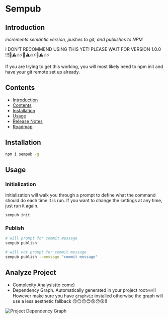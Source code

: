 # Sempub

## Introduction

_increments semantic version, pushes to git, and publishes to NPM_

I DON'T RECOMMEND USING THIS YET! PLEASE WAIT FOR VERSION 1.0.0 !!!🚨⚠️🔥⚡🚨⚠️🔥⚡🚨⚠️🔥⚡

If you are trying to get this working, you will most likely need to npm init and have your git remote set up already.

## Contents

-   [Introduction](#introduction)
-   [Contents](#contents)
-   [Installation](#installation)
-   [Usage](#usage)
-   [Release Notes](#release-notes)
-   [Roadmap](#roadmap)

## Installation

```bash
npm i sempub -g
```

## Usage

### Initialization

Initialization will walk you through a prompt to define what the command should do each time it is run. If you want to change the settings at any time, just run it again.

```bash
sempub init
```

### Publish

```bash
# will prompt for commit message
sempub publish

# will not prompt for commit message
sempub publish --message "commit message"
```

## Analyze Project

-   Complexity Analysis(to come)
-   Dependency Graph. Automatically generated in your project root🔥🔥!! However make sure you have `graphviz` installed otherwise the graph will use a less aesthetic fallback 🙃😏😒😌😮😯😲!!

![Project Dependency Graph](https://raw.githubusercontent.com/mithrayls/sempub/master/dependencies.svg?sanitize=true)

[github tokens]: https://github.com/settings/tokens

$$
$$

$$
$$

